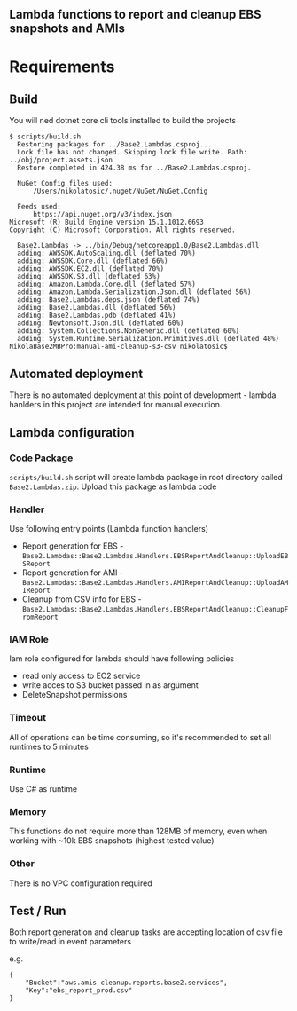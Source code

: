 ## Lambda functions to report and cleanup EBS snapshots and AMIs

# Requirements

## Build

You will ned dotnet core cli tools installed to build the projects

```
$ scripts/build.sh
  Restoring packages for ../Base2.Lambdas.csproj...
  Lock file has not changed. Skipping lock file write. Path: ../obj/project.assets.json
  Restore completed in 424.38 ms for ../Base2.Lambdas.csproj.

  NuGet Config files used:
      /Users/nikolatosic/.nuget/NuGet/NuGet.Config
      
  Feeds used:
      https://api.nuget.org/v3/index.json
Microsoft (R) Build Engine version 15.1.1012.6693
Copyright (C) Microsoft Corporation. All rights reserved.

  Base2.Lambdas -> ../bin/Debug/netcoreapp1.0/Base2.Lambdas.dll
  adding: AWSSDK.AutoScaling.dll (deflated 70%)
  adding: AWSSDK.Core.dll (deflated 66%)
  adding: AWSSDK.EC2.dll (deflated 70%)
  adding: AWSSDK.S3.dll (deflated 63%)
  adding: Amazon.Lambda.Core.dll (deflated 57%)
  adding: Amazon.Lambda.Serialization.Json.dll (deflated 56%)
  adding: Base2.Lambdas.deps.json (deflated 74%)
  adding: Base2.Lambdas.dll (deflated 56%)
  adding: Base2.Lambdas.pdb (deflated 41%)
  adding: Newtonsoft.Json.dll (deflated 60%)
  adding: System.Collections.NonGeneric.dll (deflated 60%)
  adding: System.Runtime.Serialization.Primitives.dll (deflated 48%)
NikolaBase2MBPro:manual-ami-cleanup-s3-csv nikolatosic$
```

## Automated deployment

There is no automated deployment at this point of development - lambda hanlders in this project
are intended for manual execution.

## Lambda configuration 

### Code Package

`scripts/build.sh` script will create lambda package in root directory called `Base2.Lambdas.zip`. Upload
this package as lambda code

### Handler 

Use following entry points (Lambda function handlers)

- Report generation for EBS - `Base2.Lambdas::Base2.Lambdas.Handlers.EBSReportAndCleanup::UploadEBSReport`
- Report generation for AMI - `Base2.Lambdas::Base2.Lambdas.Handlers.AMIReportAndCleanup::UploadAMIReport`
- Cleanup from CSV info for EBS - `Base2.Lambdas::Base2.Lambdas.Handlers.EBSReportAndCleanup::CleanupFromReport`

### IAM Role

Iam role configured for lambda should have following policies 

- read only access to EC2 service
- write acces to S3 bucket passed in as argument
- DeleteSnapshot permissions

### Timeout

All of operations can be time consuming, so it's recommended to set all runtimes to 5 minutes

### Runtime

Use C# as runtime

### Memory

This functions do not require more than 128MB of memory, even when working with ~10k EBS snapshots (highest tested value)

### Other

There is no VPC configuration required

## Test / Run

Both report generation and cleanup tasks are accepting location of csv file to write/read 
in event parameters

e.g.
```
{
    "Bucket":"aws.amis-cleanup.reports.base2.services",
    "Key":"ebs_report_prod.csv"
}
```
